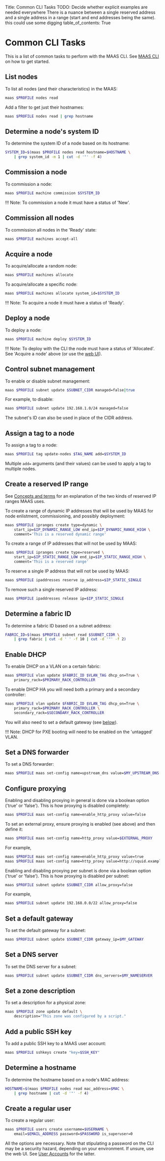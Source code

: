 Title: Common CLI Tasks
TODO:  Decide whether explicit examples are needed everywhere
       There is a nuance between a single reserved address and a single address in a range (start and end addresses being the same). this could use some digging
table_of_contents: True


# Common CLI Tasks

This is a list of common tasks to perform with the MAAS CLI. See
[MAAS CLI][manage-cli] on how to get started.


## List nodes

To list all nodes (and their characteristics) in the MAAS:

```bash
maas $PROFILE nodes read
```

Add a filter to get just their hostnames:

```bash
maas $PROFILE nodes read | grep hostname
```


## Determine a node's system ID

To determine the system ID of a node based on its hostname:

```bash
SYSTEM_ID=$(maas $PROFILE nodes read hostname=$HOSTNAME \
	| grep system_id -m 1 | cut -d '"' -f 4)
```


## Commission a node

To commission a node:

```bash
maas $PROFILE machine commission $SYSTEM_ID
```

!!! Note:
    To commission a node it must have a status of 'New'.


## Commission all nodes

To commission all nodes in the 'Ready' state:

```bash
maas $PROFILE machines accept-all
```


## Acquire a node

To acquire/allocate a random node:

```bash
maas $PROFILE machines allocate
```

To acquire/allocate a specific node:

```bash
maas $PROFILE machines allocate system_id=$SYSTEM_ID
```

!!! Note:
    To acquire a node it must have a status of 'Ready'.


## Deploy a node

To deploy a node:

```bash
maas $PROFILE machine deploy $SYSTEM_ID
```

!!! Note:
    To deploy with the CLI the node must have a status of 'Allocated'. See
    'Acquire a node' above (or use the [web UI][acquire-nodes]).


## Control subnet management

To enable or disable subnet management:

```bash
maas $PROFILE subnet update $SUBNET_CIDR managed=false|true
```

For example, to disable:

```bash
maas $PROFILE subnet update 192.168.1.0/24 managed=false
```

The subnet's ID can also be used in place of the CIDR address.


## Assign a tag to a node

To assign a tag to a node:

```bash
maas $PROFILE tag update-nodes $TAG_NAME add=$SYSTEM_ID
```

Multiple `add=` arguments (and their values) can be used to apply a tag to
multiple nodes. 


## Create a reserved IP range

See [Concepts and terms][concepts-ipranges] for an explanation of the two kinds
of reserved IP ranges MAAS uses.

To create a range of dynamic IP addresses that will be used by MAAS for
node enlistment, commissioning, and possibly deployment:

```bash
maas $PROFILE ipranges create type=dynamic \
	start_ip=$IP_DYNAMIC_RANGE_LOW end_ip=$IP_DYNAMIC_RANGE_HIGH \
	comment='This is a reserved dynamic range'
```

To create a range of IP addresses that will not be used by MAAS:

```bash
maas $PROFILE ipranges create type=reserved \
	start_ip=$IP_STATIC_RANGE_LOW end_ip=$IP_STATIC_RANGE_HIGH \
	comment='This is a reserved range'
```

To reserve a single IP address that will not be used by MAAS:

```bash
maas $PROFILE ipaddresses reserve ip_address=$IP_STATIC_SINGLE
```

To remove such a single reserved IP address:

```bash
maas $PROFILE ipaddresses release ip=$IP_STATIC_SINGLE
```


## Determine a fabric ID

To determine a fabric ID based on a subnet address:

```bash
FABRIC_ID=$(maas $PROFILE subnet read $SUBNET_CIDR \
	| grep fabric | cut -d ' ' -f 10 | cut -d '"' -f 2)
```


## Enable DHCP

To enable DHCP on a VLAN on a certain fabric:

```bash
maas $PROFILE vlan update $FABRIC_ID $VLAN_TAG dhcp_on=True \
	primary_rack=$PRIMARY_RACK_CONTROLLER
```

To enable DHCP HA you will need both a primary and a secondary controller:

```bash
maas $PROFILE vlan update $FABRIC_ID $VLAN_TAG dhcp_on=True \
	primary_rack=$PRIMARY_RACK_CONTROLLER \
	secondary_rack=$SECONDARY_RACK_CONTROLLER 
```

You will also need to set a default gateway (see
[below][anchor__set-a-default-gateway]).

!!! Note: 
    DHCP for PXE booting will need to be enabled on the 'untagged' VLAN.


## Set a DNS forwarder

To set a DNS forwarder:

```bash
maas $PROFILE maas set-config name=upstream_dns value=$MY_UPSTREAM_DNS
```


## Configure proxying

Enabling and disabling proxying in general is done via a boolean option ('true'
or 'false'). This is how proxying is disabled completely:

```bash
maas $PROFILE maas set-config name=enable_http_proxy value=false
```

To set an external proxy, ensure proxying is enabled (see above) and then
define it:

```bash
maas $PROFILE maas set-config name=http_proxy value=$EXTERNAL_PROXY
```

For example,

```bash
maas $PROFILE maas set-config name=enable_http_proxy value=true
maas $PROFILE maas set-config name=http_proxy value=http://squid.example.com:3128/
```

Enabling and disabling proxying per subnet is done via a boolean option ('true'
or 'false'). This is how proxying is disabled per subnet:

```bash
maas $PROFILE subnet update $SUBNET_CIDR allow_proxy=false
```

For example,

```bash
maas $PROFILE subnet update 192.168.0.0/22 allow_proxy=false
```


## Set a default gateway

To set the default gateway for a subnet:

```bash
maas $PROFILE subnet update $SUBNET_CIDR gateway_ip=$MY_GATEWAY
```


## Set a DNS server

To set the DNS server for a subnet:

```bash
maas $PROFILE subnet update $SUBNET_CIDR dns_servers=$MY_NAMESERVER
```


## Set a zone description

To set a description for a physical zone:

```bash
maas $PROFILE zone update default \
	description="This zone was configured by a script."
```


## Add a public SSH key

To add a public SSH key to a MAAS user account:

```bash
maas $PROFILE sshkeys create "key=$SSH_KEY"
```


## Determine a hostname

To determine the hostname based on a node's MAC address:

```bash
HOSTNAME=$(maas $PROFILE nodes read mac_address=$MAC \
	| grep hostname | cut -d '"' -f 4)
```


## Create a regular user

To create a regular user:

```bash
maas $PROFILE users create username=$USERNAME \
	email=$EMAIL_ADDRESS password=$PASSWORD is_superuser=0
```

All the options are necessary. Note that stipulating a password on the CLI may
be a security hazard, depending on your environment. If unsure, use the web UI.
See [User Accounts][manage-account] for the latter.


<!-- LINKS -->

[manage-cli]: manage-cli.md
[concepts-ipranges]: intro-concepts.md#ip-ranges
[manage-account]: manage-account.md
[acquire-nodes]: nodes-deploy.md#acquire-nodes
[anchor__set-a-default-gateway]: #set-a-default-gateway
